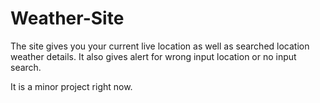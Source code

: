 # Weather-Site
The site gives you your current live location as well as searched location weather details.
It also gives alert for wrong input location or no input search.

It is a minor project right now.
